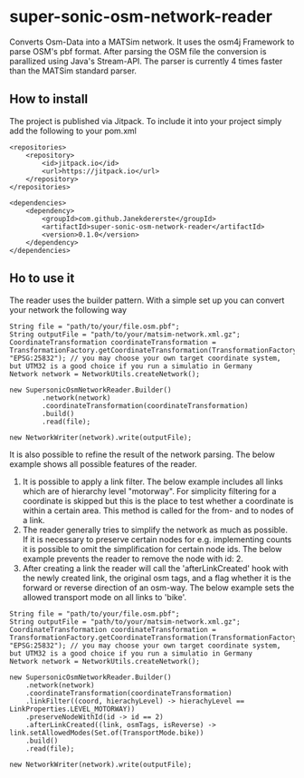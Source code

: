 # super-sonic-osm-network-reader
Converts Osm-Data into a MATSim network. It uses the osm4j Framework to parse OSM's pbf format. 
After parsing the OSM file the conversion is parallized using Java's Stream-API.
The parser is currently 4 times faster than the MATSim standard parser.

## How to install
The project is published via Jitpack. To include it into your project simply add the following to your pom.xml

```
<repositories>
    <repository>
        <id>jitpack.io</id>
        <url>https://jitpack.io</url>
    </repository>
</repositories>

<dependencies>
    <dependency>
        <groupId>com.github.Janekdererste</groupId>
        <artifactId>super-sonic-osm-network-reader</artifactId>
        <version>0.1.0</version>
    </dependency>
</dependencies>
```
## Ho to use it
The reader uses the builder pattern. With a simple set up you can convert your network the following way
```
String file = "path/to/your/file.osm.pbf";
String outputFile = "path/to/your/matsim-network.xml.gz";
CoordinateTransformation coordinateTransformation = TransformationFactory.getCoordinateTransformation(TransformationFactory.WGS84, "EPSG:25832"); // you may choose your own target coordinate system, but UTM32 is a good choice if you run a simulatio in Germany
Network network = NetworkUtils.createNetwork();

new SupersonicOsmNetworkReader.Builder()
        .network(network)
        .coordinateTransformation(coordinateTransformation)
        .build()
        .read(file);

new NetworkWriter(network).write(outputFile);
```

It is also possible to refine the result of the network parsing. The below example shows all possible features of the 
reader.

1. It is possible to apply a link filter. The below example includes all links which are of hierarchy level "motorway".
For simplicity filtering for a coordinate is skipped but this is the place to test whether a coordinate is within a 
certain area. This method is called for the from- and to nodes of a link.
2. The reader generally tries to simplify the network as much as possible. If it is necessary to preserve certain nodes
for e.g. implementing counts it is possible to omit the simplification for certain node ids. The below example 
prevents the reader to remove the node with id: 2.
3. After creating a link the reader will call the 'afterLinkCreated' hook with the newly created link, the original osm
tags, and a flag whether it is the forward or reverse direction of an osm-way. The below example sets the allowed 
transport mode on all links to 'bike'.
 
 ```
 String file = "path/to/your/file.osm.pbf";
 String outputFile = "path/to/your/matsim-network.xml.gz";
 CoordinateTransformation coordinateTransformation = TransformationFactory.getCoordinateTransformation(TransformationFactory.WGS84, "EPSG:25832"); // you may choose your own target coordinate system, but UTM32 is a good choice if you run a simulatio in Germany
 Network network = NetworkUtils.createNetwork();
 
 new SupersonicOsmNetworkReader.Builder()
     .network(network)
     .coordinateTransformation(coordinateTransformation)
     .linkFilter((coord, hierachyLevel) -> hierachyLevel == LinkProperties.LEVEL_MOTORWAY))
     .preserveNodeWithId(id -> id == 2)
     .afterLinkCreated((link, osmTags, isReverse) -> link.setAllowedModes(Set.of(TransportMode.bike))
     .build()
     .read(file);
 
 new NetworkWriter(network).write(outputFile);
 ```